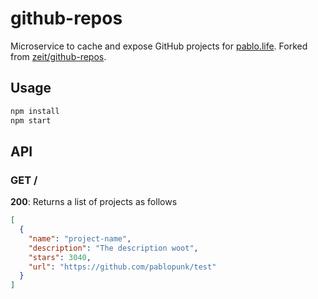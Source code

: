 # github-repos

Microservice to cache and expose GitHub projects for [pablo.life](https://pablo.life). Forked from [zeit/github-repos](https://github.com/zeit/github-repos).

## Usage

```bash
npm install
npm start
```

## API

### GET /

**200**: Returns a list of projects as follows

```json
[
  {
    "name": "project-name",
    "description": "The description woot",
    "stars": 3040,
    "url": "https://github.com/pablopunk/test"
  }
]
```
